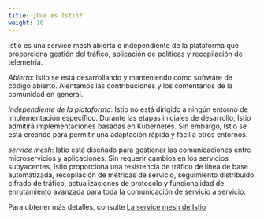 ```yaml
---
title: ¿Qué es Istio?
weight: 10
---
```


Istio es una service mesh abierta e independiente de la plataforma que proporciona gestión del tráfico, aplicación de políticas y recopilación de telemetría.

*Abierto*: Istio se está desarrollando y manteniendo como software de código abierto. Alentamos las contribuciones y los comentarios de la comunidad en general.

*Independiente de la plataforma*: Istio no está dirigido a ningún entorno de implementación específico. Durante las etapas iniciales de desarrollo, Istio admitirá implementaciones basadas en Kubernetes. Sin embargo, Istio se está creando para permitir una adaptación rápida y fácil a otros entornos.

*service mesh*: Istio está diseñado para gestionar las comunicaciones entre microservicios y aplicaciones. Sin requerir cambios en los servicios subyacentes, Istio proporciona una resistencia de tráfico de línea de base automatizada, recopilación de métricas de servicio, seguimiento distribuido, cifrado de tráfico, actualizaciones de protocolo y funcionalidad de enrutamiento avanzada para toda la comunicación de servicio a servicio.

Para obtener más detalles, consulte [La service mesh de Istio](/about/service-mesh/)
